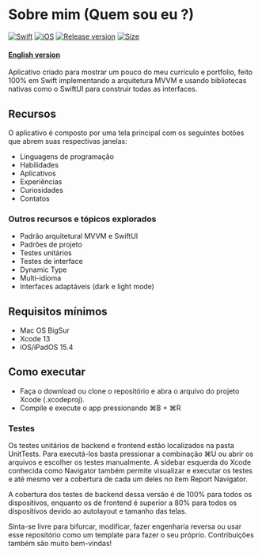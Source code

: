 # Sobre mim (Quem sou eu ?)

[![Swift](https://img.shields.io/badge/Swift-FA7343?style=for-the-badge&logo=swift&logoColor=white)](https://shields.io/) [![iOS](https://img.shields.io/badge/iOS/Mac-000000?style=for-the-badge&logo=ios&logoColor=white)](https://shields.io/) [![Release version](https://img.shields.io/badge/release-v1.1-blue.svg?&style=for-the-badge)](https://shields.io/) [![Size](https://img.shields.io/badge/size-7.6_MB-red.svg?style=for-the-badge)](https://shields.io/)

#### [English version](README.md)
Aplicativo criado para mostrar um pouco do meu currículo e portfolio, feito 100% em Swift implementando a arquitetura MVVM e usando bibliotecas nativas como o SwiftUI para construir todas as interfaces.

## Recursos
O aplicativo é composto por uma tela principal com os seguintes botões que abrem suas respectivas janelas:
* Linguagens de programação
* Habilidades 
* Aplicativos
* Experiências
* Curiosidades
* Contatos
### Outros recursos e tópicos explorados 
* Padrão arquitetural MVVM e SwiftUI
* Padrões de projeto
* Testes unitários
* Testes de interface 
* Dynamic Type
* Multi-idioma
* Interfaces adaptáveis (dark e light mode)

## Requisitos mínimos
* Mac OS BigSur
* Xcode 13
* iOS/iPadOS 15.4 

## Como executar
* Faça o download ou clone o repositório e abra o arquivo do projeto Xcode (.xcodeproj).
* Compile e execute o app pressionando ⌘B + ⌘R

### Testes
Os testes unitários de backend e frontend estão localizados na pasta UnitTests. Para executá-los basta pressionar a combinação ⌘U ou abrir os arquivos e escolher os testes manualmente. A sidebar esquerda do Xcode conhecida como Navigator também permite visualizar e executar os testes e até mesmo ver a cobertura de cada um deles no item Report Navigator. 

A cobertura dos testes de backend dessa versão é de 100% para todos os dispositivos, enquanto os de frontend é superior a 80% para todos os dispositivos devido ao autolayout e tamanho das telas.   

Sinta-se livre para bifurcar, modificar, fazer engenharia reversa ou usar esse repositório como um template para fazer o seu próprio. Contribuições também são muito bem-vindas! 
